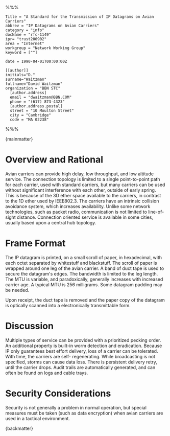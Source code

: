 %%%

    Title = "A Standard for the Transmission of IP Datagrams on Avian Carriers"
    abbrev = "IP Datagrams on Avian Carriers"
    category = "info"
    docName = "rfc-1149"
    ipr= "trust200902"
    area = "Internet"
    workgroup = "Network Working Group"
    keyword = [""]

    date = 1990-04-01T00:00:00Z

    [[author]]
    initials="D."
    surname="Waitzman"
    fullname="David Waitzman"
    organization = "BBN STC"
      [author.address]
      email = "dwaitzman@BBN.COM"
      phone = "(617) 873-4323"
      [author.address.postal]
      street = "10 Moulton Street"
      city = "Cambridge"
      code = "MA 02238"

%%%

{mainmatter}

# Overview and Rational

Avian carriers can provide high delay, low throughput, and low
altitude service.  The connection topology is limited to a single
point-to-point path for each carrier, used with standard carriers,
but many carriers can be used without significant interference with
each other, outside of early spring.  This is because of the 3D ether
space available to the carriers, in contrast to the 1D ether used by
IEEE802.3.  The carriers have an intrinsic collision avoidance
system, which increases availability.  Unlike some network
technologies, such as packet radio, communication is not limited to
line-of-sight distance.  Connection oriented service is available in
some cities, usually based upon a central hub topology.

# Frame Format

The IP datagram is printed, on a small scroll of paper, in
hexadecimal, with each octet separated by whitestuff and blackstuff.
The scroll of paper is wrapped around one leg of the avian carrier.
A band of duct tape is used to secure the datagram's edges.  The
bandwidth is limited to the leg length.  The MTU is variable, and
paradoxically, generally increases with increased carrier age.  A
typical MTU is 256 milligrams.  Some datagram padding may be needed.

Upon receipt, the duct tape is removed and the paper copy of the
datagram is optically scanned into a electronically transmittable
form.

# Discussion

Multiple types of service can be provided with a prioritized pecking
order.  An additional property is built-in worm detection and
eradication.  Because IP only guarantees best effort delivery, loss
of a carrier can be tolerated.  With time, the carriers are self-
regenerating.  While broadcasting is not specified, storms can cause
data loss.  There is persistent delivery retry, until the carrier
drops.  Audit trails are automatically generated, and can often be
found on logs and cable trays.

# Security Considerations

Security is not generally a problem in normal operation, but special
measures must be taken (such as data encryption) when avian carriers
are used in a tactical environment.

{backmatter}
